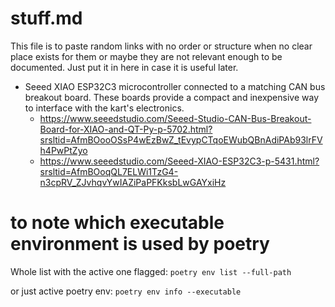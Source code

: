 # stuff.md
This file is to paste random links with no order or structure when no clear place exists for them or maybe they are not relevant enough to be documented. Just put it in here in case it is useful later.

- Seeed XIAO ESP32C3 microcontroller connected to a matching CAN bus breakout board. These boards provide a compact and inexpensive way to interface with the kart's electronics.
    - https://www.seeedstudio.com/Seeed-Studio-CAN-Bus-Breakout-Board-for-XIAO-and-QT-Py-p-5702.html?srsltid=AfmBOooOSsP4wEzBwZ_tEvypCTqoEWubQBnAdiPAb93lrFVh4PwPtZyo
    - https://www.seeedstudio.com/Seeed-XIAO-ESP32C3-p-5431.html?srsltid=AfmBOoqQL7ELWi1TzG4-n3cpRV_ZJvhqvYwIAZiPaPFKksbLwGAYxiHz


# to note which executable environment is used by poetry
Whole list with the active one flagged:
`poetry env list --full-path`

or just active poetry env:
`poetry env info --executable`

